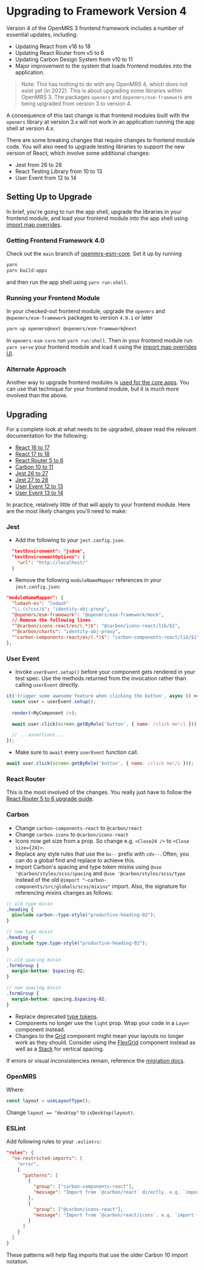 # Upgrading to Framework Version 4

Version 4 of the OpenMRS 3 frontend framework includes a number of essential updates, including:

- Updating React from v16 to 18
- Updating React Router from v5 to 6
- Updating Carbon Design System from v10 to 11
- Major improvement to the system that loads frontend modules into the application.

> Note: This has nothing to do with any OpenMRS 4, which does not exist yet (in 2022). This is about upgrading some libraries within OpenMRS 3. The packages `openmrs` and `@openmrs/esm-framework` are being upgraded from version 3 to version 4.

A consequence of this last change is that frontend modules built with the `openmrs`
library at version 3.x will not work in an application running the app shell at
version 4.x.

There are some breaking changes that require changes to frontend module code.
You will also need to upgrade testing libraries to support the new version of React, which
involve some additional changes:
- Jest from 26 to 28
- React Testing Library from 10 to 13
- User Event from 12 to 14

## Setting Up to Upgrade

<!-- TODO: Update this when 4.0.0 is released! -->

In brief, you're going to run the app shell, upgrade the libraries in your frontend module, and load your frontend module into the app shell using [import map overrides](https://o3-dev.docs.openmrs.org/#/getting_started/setup?id=import-map-overrides).

### Getting Frontend Framework 4.0

Check out the `main` branch of [openmrs-esm-core](https://github.com/openmrs/openmrs-esm-core/tree/main).
Set it up by running

```sh
yarn
yarn build:apps
```

and then run the app shell using `yarn run:shell`.

### Running your Frontend Module

In your checked-out frontend module, upgrade the `openmrs` and `@openmrs/esm-framework`
packages to version `4.0.1` or later

```sh
yarn up openmrs@next @openmrs/esm-framework@next
```

In `openmrs-esm-core` run `yarn run:shell`. Then in your frontend module run `yarn serve` your frontend module and load it using the [import map overrides UI](https://o3-dev.docs.openmrs.org/#/getting_started/setup?id=import-map-overrides).

### Alternate Approach

Another way to upgrade frontend modules is [used for the core apps](https://o3-dev.docs.openmrs.org/#/under_the_hood/migration_guide?id=procedure). You can use that technique for your frontend module, but it is much more involved than the above.

## Upgrading

For a complete look at what needs to be upgraded, please read the relevant documentation for the following:

- [React 16 to 17](https://reactjs.org/blog/2020/08/10/react-v17-rc.html#other-breaking-changes)
- [React 17 to 18](https://reactjs.org/blog/2022/03/08/react-18-upgrade-guide.html)
- [React Router 5 to 6](https://reactrouter.com/docs/en/v6/upgrading/v5)
- [Carbon 10 to 11](https://github.com/carbon-design-system/carbon/blob/main/docs/migration/v11.md)
- [Jest 26 to 27](https://jestjs.io/blog/2021/05/25/jest-27)
- [Jest 27 to 28](https://jestjs.io/docs/28.x/migration-guide)
- [User Event 12 to 13](https://github.com/testing-library/user-event/releases/tag/v12.0.0)
- [User Event 13 to 14](https://github.com/testing-library/user-event/releases/tag/v14.0.0)

In practice, relatively little of that will apply to your frontend module. Here are the
most likely changes you'll need to make:

### Jest

- Add the following to your `jest.config.json`.

```json
  "testEnvironment": "jsdom",
  "testEnvironmentOptions": {
    "url": "http://localhost/"
  }
```

- Remove the following `moduleNameMapper` references in your `jest.config.json`:

```json
"moduleNameMapper": {
  "lodash-es": "lodash"
  "\\.(s?css)$": "identity-obj-proxy",
  "@openmrs/esm-framework": "@openmrs/esm-framework/mock",
  // Remove the following lines
  "^@carbon/icons-react/es/(.*)$": "@carbon/icons-react/lib/$1",
  "^@carbon/charts": "identity-obj-proxy",
  "^carbon-components-react/es/(.*)$": "carbon-components-react/lib/$1",
},
```

### User Event

- Invoke `userEvent.setup()` before your component gets rendered in your test spec. Use the methods returned from the invocation rather than calling `userEvent` directly.

```js
it('trigger some awesome feature when clicking the button', async () => {
  const user = userEvent.setup();
  
  render(<MyComponent />);

  await user.click(screen.getByRole('button', { name: /click me!/i }));

  // ...assertions...
});
```

- Make sure to `await` every `userEvent` function call.

```js
await user.click(screen.getByRole('button', { name: /click me!/i }));
```

### React Router

This is the most involved of the changes. You really just have to follow the [React Router 5 to 6 upgrade guide](https://reactrouter.com/docs/en/v6/upgrading/v5#introduction).

### Carbon
- Change `carbon-components-react` to `@carbon/react`
- Change `carbon-icons` to `@carbon/icons-react`
- Icons now get size from a prop. So change e.g. `<Close24 />` to `<Close size={24}>`.
- Replace any style rules that use the `bx--` prefix with `cds--`. Often, you can do a global find and replace to achieve this.
- Import Carbon's spacing and type token mixins using `@use '@carbon/styles/scss/spacing` and `@use '@carbon/styles/scss/type` instead of the old `@import "~carbon-components/src/globals/scss/mixins"` import. Also, the signature for referencing mixins changes as follows:

```scss
// old type mixin
.heading {
  @include carbon--type-style("productive-heading-02");
}

// new type mixin
.heading {
  @include type.type-style("productive-heading-02");
}

// old spacing mixin
.formGroup {
  margin-bottom: $spacing-02;
}

// new spacing mixin
.formGroup {
  margin-bottom: spacing.$spacing-02;
}
```

- Replace deprecated [type tokens](https://github.com/carbon-design-system/carbon/blob/main/docs/migration/v11.md#type-tokens).
- Components no longer use the `light` prop. Wrap your code in a `Layer` component instead.
- Changes to the [Grid](https://github.com/carbon-design-system/carbon/blob/main/docs/migration/v11.md#grid) component might mean your layouts no longer work as they should. Consider using the [FlexGrid](https://github.com/carbon-design-system/carbon/blob/main/docs/migration/v11.md#flexgrid) component instead as well as a [Stack](https://react.carbondesignsystem.com/?path=/story/layout-stack--default) for vertical spacing.


If errors or visual inconsistencies remain, reference the [migration docs](https://github.com/carbon-design-system/carbon/blob/main/docs/migration/v11.md).

### OpenMRS

Where:

```typescript
const layout = useLayoutType();
```

Change `layout == "desktop"` to `isDesktop(layout)`.

### ESLint

Add following rules to your `.eslintrc`:

```json
"rules": {
  "no-restricted-imports": [
    "error",
    {
      "patterns": [
        {
          "group": ["carbon-components-react"],
          "message": "Import from `@carbon/react` directly. e.g. `import { Toggle } from '@carbon/react'`"
        },
        {
          "group": ["@carbon/icons-react"],
          "message": "Import from `@carbon/react/icons`. e.g. `import { ChevronUp } from '@carbon/react/icons'`"
        }
      ]
    }
  ]
}
```

These patterns will help flag imports that use the older Carbon 10 import notation.
